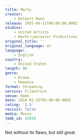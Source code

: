 ```yaml
---
title: Marty
creator:
    - Delbert Mann
release: 1955-04-11T00:00:00.000Z
studios:
    - United Artists
    - Hecht-Lancaster Productions
original_title: ''
original_language: en
language:
    - English
country:
    - United States
length: 90
genre:
    - Drama
    - Romance
format: Streaming
service: Filmstruck
venue: Home
date: 2018-02-25T05:00:00.000Z
rating: '3.5'
revisit: false
media: Movie
tmdb_id: 15919
---
```


Not without its flaws, but still great.
